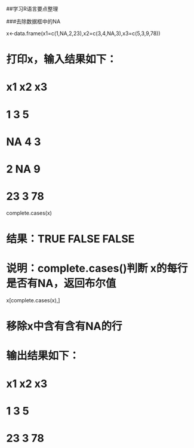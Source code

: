 ##学习R语言要点整理

###去除数据框中的NA

x<-data.frame(x1=c(1,NA,2,23),x2=c(3,4,NA,3),x3=c(5,3,9,78))
# 打印x，输入结果如下：
# x1 x2 x3
# 1  3  5
# NA  4  3
# 2 NA  9
# 23  3 78
complete.cases(x)
# 结果：TRUE FALSE FALSE
# 说明：complete.cases()判断 x的每行是否有NA，返回布尔值
x[complete.cases(x),]
# 移除x中含有含有NA的行
# 输出结果如下：
# x1 x2 x3
# 1  3  5
# 23  3 78

